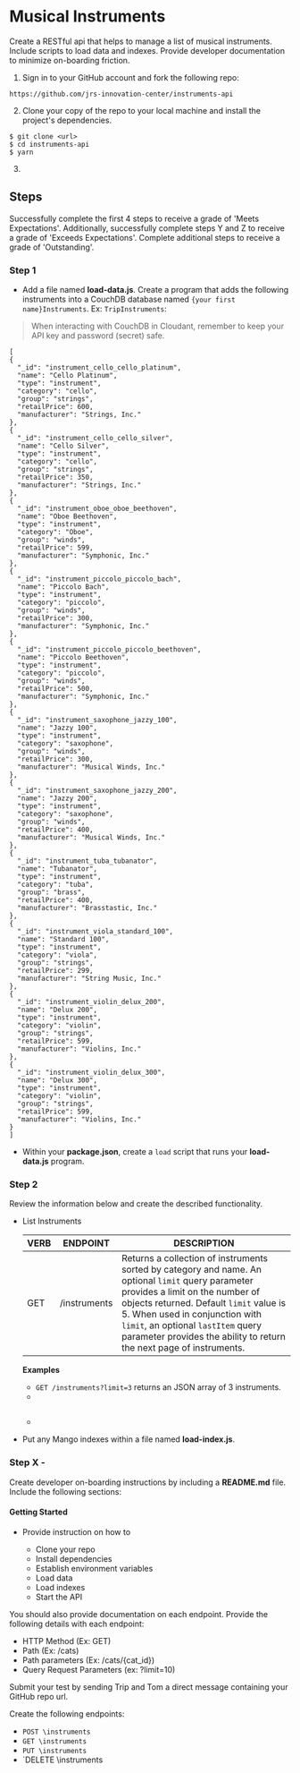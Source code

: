 # Musical Instruments

Create a RESTful api that helps to manage a list of musical instruments.  Include scripts to load data and indexes.  Provide developer documentation to minimize on-boarding friction.  

1) Sign in to your GitHub account and fork the following repo:

```
https://github.com/jrs-innovation-center/instruments-api
```

2) Clone your copy of the repo to your local machine and install the project's dependencies.

```
$ git clone <url>
$ cd instruments-api
$ yarn
```
3)  

## Steps

Successfully complete the first 4 steps to receive a grade of 'Meets Expectations'.  Additionally, successfully complete steps Y and Z to receive a grade of 'Exceeds Expectations'. Complete additional steps to receive a grade of 'Outstanding'.

### Step 1

- Add a file named **load-data.js**.  Create a program that adds the following instruments into a CouchDB database named `{your first name}Instruments`.  Ex:  `TripInstruments`:

> When interacting with CouchDB in Cloudant, remember to keep your API key and password (secret) safe.

```
[
{
  "_id": "instrument_cello_cello_platinum",
  "name": "Cello Platinum",
  "type": "instrument",
  "category": "cello",
  "group": "strings",
  "retailPrice": 600,
  "manufacturer": "Strings, Inc."
},
{
  "_id": "instrument_cello_cello_silver",
  "name": "Cello Silver",
  "type": "instrument",
  "category": "cello",
  "group": "strings",
  "retailPrice": 350,
  "manufacturer": "Strings, Inc."
},
{
  "_id": "instrument_oboe_oboe_beethoven",
  "name": "Oboe Beethoven",
  "type": "instrument",
  "category": "Oboe",
  "group": "winds",
  "retailPrice": 599,
  "manufacturer": "Symphonic, Inc."
},
{
  "_id": "instrument_piccolo_piccolo_bach",
  "name": "Piccolo Bach",
  "type": "instrument",
  "category": "piccolo",
  "group": "winds",
  "retailPrice": 300,
  "manufacturer": "Symphonic, Inc."
},
{
  "_id": "instrument_piccolo_piccolo_beethoven",
  "name": "Piccolo Beethoven",
  "type": "instrument",
  "category": "piccolo",
  "group": "winds",
  "retailPrice": 500,
  "manufacturer": "Symphonic, Inc."
},
{
  "_id": "instrument_saxophone_jazzy_100",
  "name": "Jazzy 100",
  "type": "instrument",
  "category": "saxophone",
  "group": "winds",
  "retailPrice": 300,
  "manufacturer": "Musical Winds, Inc."
},
{
  "_id": "instrument_saxophone_jazzy_200",
  "name": "Jazzy 200",
  "type": "instrument",
  "category": "saxophone",
  "group": "winds",
  "retailPrice": 400,
  "manufacturer": "Musical Winds, Inc."
},
{
  "_id": "instrument_tuba_tubanator",
  "name": "Tubanator",
  "type": "instrument",
  "category": "tuba",
  "group": "brass",
  "retailPrice": 400,
  "manufacturer": "Brasstastic, Inc."
},
{
  "_id": "instrument_viola_standard_100",
  "name": "Standard 100",
  "type": "instrument",
  "category": "viola",
  "group": "strings",
  "retailPrice": 299,
  "manufacturer": "String Music, Inc."
},
{
  "_id": "instrument_violin_delux_200",
  "name": "Delux 200",
  "type": "instrument",
  "category": "violin",
  "group": "strings",
  "retailPrice": 599,
  "manufacturer": "Violins, Inc."
},
{
  "_id": "instrument_violin_delux_300",
  "name": "Delux 300",
  "type": "instrument",
  "category": "violin",
  "group": "strings",
  "retailPrice": 599,
  "manufacturer": "Violins, Inc."
}
]
```

- Within your **package.json**, create a `load` script that runs your **load-data.js** program.


### Step 2

Review the information below  and create the described functionality.




- List Instruments

  VERB      | ENDPOINT                               | DESCRIPTION  
  ----------|----------------------------------------|-------------------------------------------------------------
  GET       | /instruments                           | Returns a collection of instruments sorted by category and name. An optional `limit` query parameter provides a limit on the number of objects returned. Default `limit` value is 5. When used in conjunction with `limit`, an optional `lastItem` query parameter provides the ability to return the next page of instruments.

  **Examples**

  - `GET /instruments?limit=3` returns an JSON array of 3 instruments.
  -

  ```

  ```

  -


- Put any Mango indexes within a file named **load-index.js**.

### Step X -

Create developer on-boarding instructions by including a **README.md** file.  Include the following sections:

#### Getting Started

- Provide instruction on how to

  - Clone your repo
  - Install dependencies
  - Establish environment variables
  - Load data
  - Load indexes
  - Start the API

You should also provide documentation on each endpoint.  Provide the following details with each endpoint:

- HTTP Method (Ex:  GET)
- Path (Ex:  /cats)
- Path parameters  (Ex: /cats/{cat_id})
- Query Request Parameters (ex: ?limit=10)

Submit your test by sending Trip and Tom a direct message containing your GitHub repo url.  

Create the following endpoints:

- `POST \instruments`
- `GET \instruments`
- `PUT \instruments`
- `DELETE \instruments
